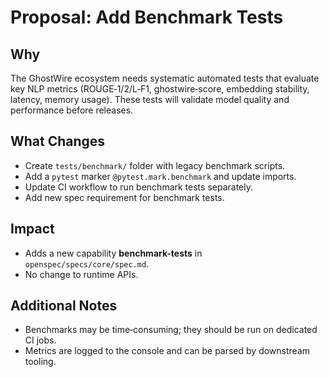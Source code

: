 # Proposal: Add Benchmark Tests

## Why

The GhostWire ecosystem needs systematic automated tests that evaluate key NLP metrics (ROUGE‑1/2/L‑F1, ghostwire‑score, embedding stability, latency, memory usage). These tests will validate model quality and performance before releases.

## What Changes

- Create `tests/benchmark/` folder with legacy benchmark scripts.
- Add a `pytest` marker `@pytest.mark.benchmark` and update imports.
- Update CI workflow to run benchmark tests separately.
- Add new spec requirement for benchmark tests.

## Impact

- Adds a new capability **benchmark-tests** in `openspec/specs/core/spec.md`.
- No change to runtime APIs.

## Additional Notes

- Benchmarks may be time‑consuming; they should be run on dedicated CI jobs.
- Metrics are logged to the console and can be parsed by downstream tooling.
